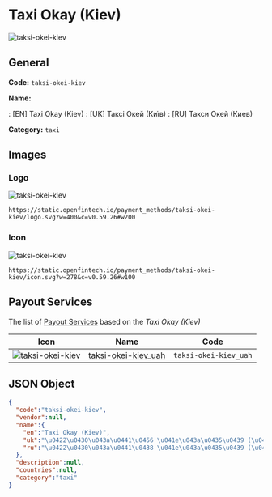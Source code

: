 
# Taxi Okay (Kiev) 
![taksi-okei-kiev](https://static.openfintech.io/payment_methods/taksi-okei-kiev/logo.svg?w=400&c=v0.59.26#w200)  

## General 
**Code:** `taksi-okei-kiev` 
 
**Name:** 
 
:	[EN] Taxi Okay (Kiev) 
:	[UK] Таксі Окей (Київ) 
:	[RU] Такси Окей (Киев) 
 
**Category:** `taxi` 
 

## Images 

### Logo 
![taksi-okei-kiev](https://static.openfintech.io/payment_methods/taksi-okei-kiev/logo.svg?w=400&c=v0.59.26#w200)  

```
https://static.openfintech.io/payment_methods/taksi-okei-kiev/logo.svg?w=400&c=v0.59.26#w200
```  

### Icon 
![taksi-okei-kiev](https://static.openfintech.io/payment_methods/taksi-okei-kiev/icon.svg?w=278&c=v0.59.26#w100)  

```
https://static.openfintech.io/payment_methods/taksi-okei-kiev/icon.svg?w=278&c=v0.59.26#w100
```  

## Payout Services 
 
The list of [Payout Services](/payout-services/) based on the _Taxi Okay (Kiev)_ 

|Icon|Name|Code| 
|:---:|:---:|:---:| 
|![taksi-okei-kiev](https://static.openfintech.io/payout_methods/taksi-okei-kiev/icon.svg?w=278&c=v0.59.26#w40) |[taksi-okei-kiev_uah](/payout-services/taksi-okei-kiev_uah/)|`taksi-okei-kiev_uah`| 
 

## JSON Object 

```json
{
  "code":"taksi-okei-kiev",
  "vendor":null,
  "name":{
    "en":"Taxi Okay (Kiev)",
    "uk":"\u0422\u0430\u043a\u0441\u0456 \u041e\u043a\u0435\u0439 (\u041a\u0438\u0457\u0432)",
    "ru":"\u0422\u0430\u043a\u0441\u0438 \u041e\u043a\u0435\u0439 (\u041a\u0438\u0435\u0432)"
  },
  "description":null,
  "countries":null,
  "category":"taxi"
}
```  
